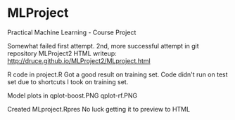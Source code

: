 # MLProject
Practical Machine Learning - Course Project

Somewhat failed first attempt.
2nd, more successful attempt in git repository MLProject2
HTML writeup: http://druce.github.io/MLProject2/MLproject.html

R code in project.R
Got a good result on training set.
Code didn't run on test set due to shortcuts I took on training set.

Model plots in
qplot-boost.PNG
qplot-rf.PNG

Created MLproject.Rpres 
No luck getting it to preview to HTML




